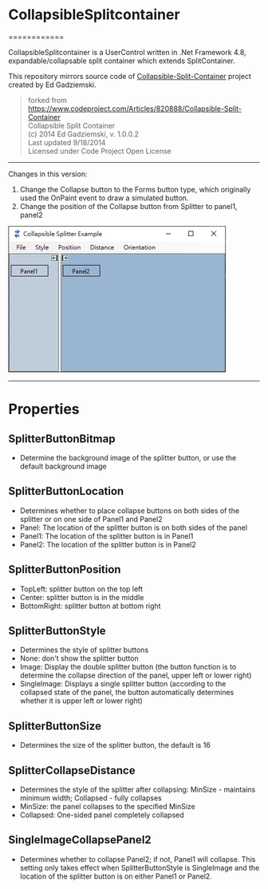 ﻿# CollapsibleSplitcontainer
============

CollapsibleSplitcontainer is a UserControl written in .Net Framework 4.8, expandable/collapsable split container which extends SplitContainer.  

This repository mirrors source code of [Collapsible-Split-Container](https://www.codeproject.com/Articles/820888/Collapsible-Split-Container) project created by Ed Gadziemski.  

> forked from https://www.codeproject.com/Articles/820888/Collapsible-Split-Container  
> Collapsible Split Container  
> (c) 2014 Ed Gadziemski, v. 1.0.0.2  
> Last updated 9/18/2014  
> Licensed under Code Project Open License  

___

Changes in this version:  

1. Change the Collapse button to the Forms button type, which originally used the OnPaint event to draw a simulated button.
2. Change the position of the Collapse button from Splitter to panel1, panel2

![example](example.webp)

___

# Properties

## SplitterButtonBitmap

- Determine the background image of the splitter button, or use the default background image

## SplitterButtonLocation

- Determines whether to place collapse buttons on both sides of the splitter or on one side of Panel1 and Panel2
- Panel: The location of the splitter button is on both sides of the panel  
- Panel1: The location of the splitter button is in Panel1  
- Panel2: The location of the splitter button is in Panel2  

## SplitterButtonPosition

- TopLeft: splitter button on the top left
- Center: splitter button is in the middle
- BottomRight: splitter button at bottom right

## SplitterButtonStyle

- Determines the style of splitter buttons
- None: don't show the splitter button  
- Image: Display the double splitter button (the button function is to determine the collapse direction of the panel, upper left or lower right)  
- SingleImage: Displays a single splitter button (according to the collapsed state of the panel, the button automatically determines whether it is upper left or lower right)  

## SplitterButtonSize

- Determines the size of the splitter button, the default is 16

## SplitterCollapseDistance

- Determines the style of the splitter after collapsing: MinSize - maintains minimum width; Collapsed - fully collapses
- MinSize: the panel collapses to the specified MinSize
- Collapsed: One-sided panel completely collapsed

## SingleImageCollapsePanel2

- Determines whether to collapse Panel2; if not, Panel1 will collapse. This setting only takes effect when SplitterButtonStyle is SingleImage and the location of the splitter button is on either Panel1 or Panel2.